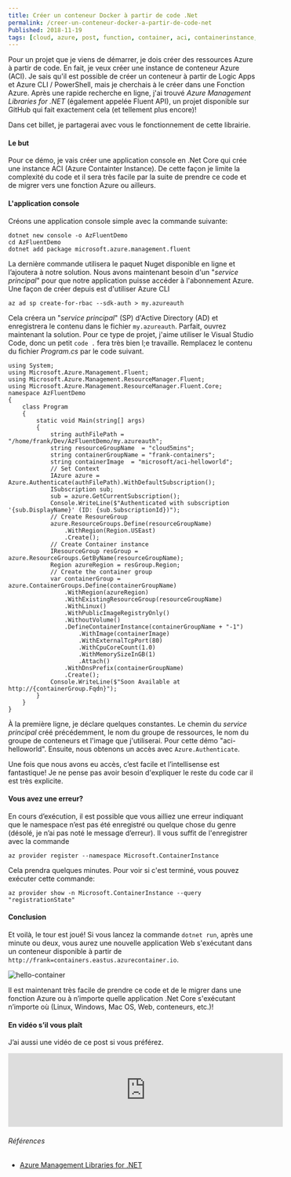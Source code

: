 ```yaml
---
title: Créer un conteneur Docker à partir de code .Net
permalink: /creer-un-conteneur-docker-a-partir-de-code-net
Published: 2018-11-19
tags: [cloud, azure, post, function, container, aci, containerinstance, dotnet, dotnetcore, fluent]
---
```


Pour un projet que je viens de démarrer, je dois créer des ressources Azure à partir de code. En fait, je veux créer une instance de conteneur Azure (ACI). Je sais qu'il est possible de créer un conteneur à partir de Logic Apps et Azure CLI / PowerShell, mais je cherchais à le créer dans une Fonction Azure. Après une rapide recherche en ligne, j'ai trouvé *Azure Management Libraries for .NET* (également appelée Fluent API), un projet disponible sur GitHub qui fait exactement cela (et tellement plus encore)! 

Dans cet billet, je partagerai avec vous le fonctionnement de cette librairie.

#### Le but

Pour ce démo, je vais créer une application console en .Net Core qui crée une instance ACI (Azure Containter Instance). De cette façon je limite la complexité du code et il sera très facile par la suite de prendre ce code et de migrer vers une fonction Azure ou ailleurs.

#### L'application console

Créons une application console simple avec la commande suivante:

    dotnet new console -o AzFluentDemo
    cd AzFluentDemo
    dotnet add package microsoft.azure.management.fluent

La dernière commande utilisera le paquet Nuget disponible en ligne et l’ajoutera à notre solution. Nous avons maintenant besoin d'un "*service principal*" pour que notre application puisse accéder à l'abonnement Azure. Une façon de créer depuis est d'utiliser Azure CLI

    az ad sp create-for-rbac --sdk-auth > my.azureauth
    
Cela créera un "*service principal*" (SP) d'Active Directory (AD) et enregistrera le contenu dans le fichier `my.azureauth`. Parfait, ouvrez maintenant la solution. Pour ce type de projet, j'aime utiliser le Visual Studio Code, donc un petit `code .` fera très bien l;e travaille. Remplacez le contenu du fichier *Program.cs* par le code suivant.

    using System;
    using Microsoft.Azure.Management.Fluent;
    using Microsoft.Azure.Management.ResourceManager.Fluent;
    using Microsoft.Azure.Management.ResourceManager.Fluent.Core;
    namespace AzFluentDemo
    {
        class Program
        {
            static void Main(string[] args)
            {
                string authFilePath = "/home/frank/Dev/AzFluentDemo/my.azureauth";
                string resourceGroupName  = "cloud5mins";
                string containerGroupName = "frank-containers";
                string containerImage  = "microsoft/aci-helloworld";
                // Set Context
                IAzure azure = Azure.Authenticate(authFilePath).WithDefaultSubscription();
                ISubscription sub;
                sub = azure.GetCurrentSubscription();
                Console.WriteLine($"Authenticated with subscription '{sub.DisplayName}' (ID: {sub.SubscriptionId})");
                // Create ResoureGroup
                azure.ResourceGroups.Define(resourceGroupName)
                    .WithRegion(Region.USEast)
                    .Create();
                // Create Container instance
                IResourceGroup resGroup = azure.ResourceGroups.GetByName(resourceGroupName);
                Region azureRegion = resGroup.Region;
                // Create the container group
                var containerGroup = azure.ContainerGroups.Define(containerGroupName)
                    .WithRegion(azureRegion)
                    .WithExistingResourceGroup(resourceGroupName)
                    .WithLinux()
                    .WithPublicImageRegistryOnly()
                    .WithoutVolume()
                    .DefineContainerInstance(containerGroupName + "-1")
                        .WithImage(containerImage)
                        .WithExternalTcpPort(80)
                        .WithCpuCoreCount(1.0)
                        .WithMemorySizeInGB(1)
                        .Attach()
                    .WithDnsPrefix(containerGroupName)
                    .Create();
                Console.WriteLine($"Soon Available at http://{containerGroup.Fqdn}");
            }
        }
    }

À la première ligne, je déclare quelques constantes. Le chemin du *service principal* créé précédemment, le nom du groupe de ressources, le nom du groupe de conteneurs et l'image que j'utiliserai. Pour cette démo "aci-helloworld". Ensuite, nous obtenons un accès avec `Azure.Authenticate`.

Une fois que nous avons eu accès, c’est facile et l’intellisense est fantastique! Je ne pense pas avoir besoin d'expliquer le reste du code car il est très explicite. 

#### Vous avez une erreur?

En cours d’exécution, il est possible que vous ailliez une erreur indiquant que le namespace n’est pas été enregistré ou quelque chose du genre (désolé, je n’ai pas noté le message d’erreur). Il vous suffit de l'enregistrer avec la commande

    az provider register --namespace Microsoft.ContainerInstance

Cela prendra quelques minutes. Pour voir si c'est terminé, vous pouvez exécuter cette commande:

    az provider show -n Microsoft.ContainerInstance --query "registrationState" 

#### Conclusion

Et voilà, le tour est joué! Si vous lancez la commande `dotnet run`, après une minute ou deux, vous aurez une nouvelle application Web s'exécutant dans un conteneur disponible à partir de `http://frank=containers.eastus.azurecontainer.io`.

![hello-container](/content/images/2018/11/hello-container.png)

Il est maintenant très facile de prendre ce code et de le migrer dans une fonction Azure ou à n’importe quelle application .Net Core s'exécutant n’importe où (Linux, Windows, Mac OS, Web, conteneurs, etc.)!

#### En vidéo s’il vous plaît

J’ai aussi une vidéo de ce post si vous préférez.

<div class="container">
<iframe  class="youtubevideo" width="560"  src="https://www.youtube.com/embed/F4mydirLpyQ" frameborder="0" allow="autoplay; encrypted-media" allowfullscreen></iframe>
</div>


###### Références

- [Azure Management Libraries for .NET](https://github.com/Azure/azure-libraries-for-net)